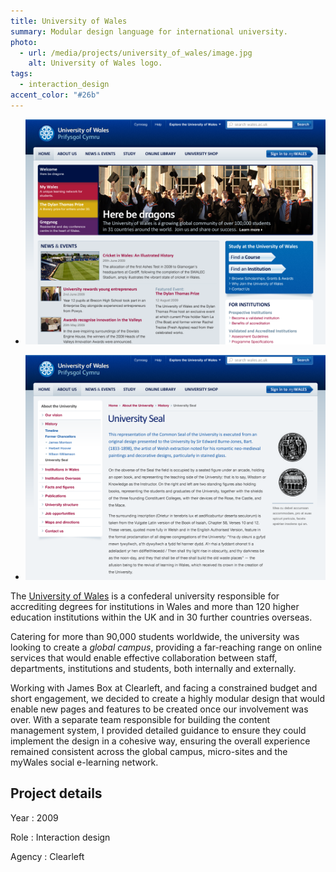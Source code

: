 ```yaml
---
title: University of Wales
summary: Modular design language for international university.
photo:
  - url: /media/projects/university_of_wales/image.jpg
    alt: University of Wales logo.
tags:
  - interaction_design
accent_color: "#26b"
---
```


- ![Home page.](/media/projects/university_of_wales/homepage.png#screenshot)

- ![About page.](/media/projects/university_of_wales/about.png#screenshot)

The [University of Wales][1] is a confederal university responsible for accrediting degrees for institutions in Wales and more than 120 higher education institutions within the UK and in 30 further countries overseas.

Catering for more than 90,000 students worldwide, the university was looking to create a _global campus_, providing a far-reaching range on online services that would enable effective collaboration between staff, departments, institutions and students, both internally and externally.

Working with James Box at Clearleft, and facing a constrained budget and short engagement, we decided to create a highly modular design that would enable new pages and features to be created once our involvement was over. With a separate team responsible for building the content management system, I provided detailed guidance to ensure they could implement the design in a cohesive way, ensuring the overall experience remained consistent across the global campus, micro-sites and the myWales social e-learning network.

## Project details

Year
: 2009

Role
: Interaction design

Agency
: Clearleft

[1]: https://www.wales.ac.uk
